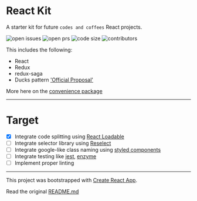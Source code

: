 # React Kit

A starter kit for future `codes and coffees` React projects.

![open issues](https://img.shields.io/github/issues/codesandcoffees/react-kit.svg)
![open prs](https://img.shields.io/github/issues-pr/codesandcoffees/react-kit.svg)
![code size](https://img.shields.io/github/languages/code-size/codesandcoffees/react-kit.svg)
![contributors](https://img.shields.io/github/contributors/codesandcoffees/react-kit.svg)

This includes the following:
- React
- Redux
- redux-saga
- Ducks pattern ['Official Proposal'](https://github.com/erikras/ducks-modular-redux)

More here on the [convenience package](https://github.com/codesandcoffees/react-pkg)

<!-- # ESLint -->
<!-- VS Code users can at least follow [this](https://www.youtube.com/watch?v=cMrDePs86Uo) -->
---

# Target
- [x] Integrate code splitting using [React Loadable](https://github.com/thejameskyle/react-loadable)
- [ ] Integrate selector library using [Reselect](https://github.com/reactjs/reselect)
- [ ] Integrate google-like class naming using [styled components](https://github.com/styled-components/styled-components)
- [ ] Integrate testing like [jest](https://codesandcoffees.github.io/react-kit/#/), [enzyme](https://github.com/airbnb/enzyme)
- [ ] Implement proper linting

---

This project was bootstrapped with [Create React App](https://github.com/facebookincubator/create-react-app).

Read the original [README.md](/README-original.md)
